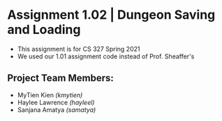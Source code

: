 # Assignment 1.02 | Dungeon Saving and Loading
- This assignment is for CS 327 Spring 2021
- We used our 1.01 assignment code instead of Prof. Sheaffer's

## Project Team Members:
- MyTien Kien *(kmytien)*
- Haylee Lawrence *(hayleel)*
- Sanjana Amatya *(samatya)*
